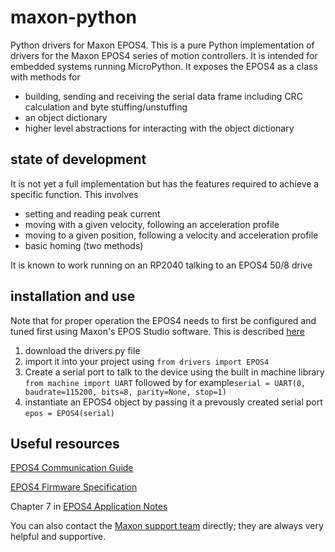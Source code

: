 # maxon-python
Python drivers for Maxon EPOS4.
This is a pure Python implementation of drivers for the Maxon EPOS4 series of motion controllers.
It is intended for embedded systems running MicroPython.
It exposes the EPOS4 as a class with methods for 
- building, sending and receiving the serial data frame including CRC calculation and byte stuffing/unstuffing
- an object dictionary
- higher level abstractions for interacting with the object dictionary
## state of development
It is not yet a full implementation but has the features required to achieve a specific function. This involves 
- setting and reading peak current 
- moving with a given velocity, following an acceleration profile
- moving to a given position, following a velocity and acceleration profile
- basic homing (two methods)
  
It is known to work running on an RP2040 talking to an EPOS4 50/8 drive
## installation and use
Note that for proper operation the EPOS4 needs to first be configured and tuned first using Maxon's EPOS Studio software. This is described [here](https://support.maxongroup.com/hc/en-us/articles/6719969220380-EPOS4-IDX-Important-steps-during-initial-commissioning)

1. download the drivers.py file
2. import it into your project using `from drivers import EPOS4`
3. Create a serial port to talk to the device using the built in machine library `from machine import UART` followed by for example`serial = UART(0, baudrate=115200, bits=8, parity=None, stop=1)`
5. instantiate an EPOS4 object by passing it a prevously created serial port `epos = EPOS4(serial)`

## Useful resources
[EPOS4 Communication Guide](https://www.maxongroup.com/medias/sys_master/root/8834324922398/EPOS4-Communication-Guide-En.pdf)

[EPOS4 Firmware Specification](https://www.maxongroup.com/medias/sys_master/8821690564638.pdf)

Chapter 7 in [EPOS4 Application Notes](https://www.maxongroup.com/medias/sys_master/8823917936670.pdf)

You can also contact the [Maxon support team]( https://support.maxongroup.com) directly; they are always very helpful and supportive.
